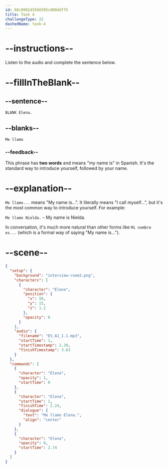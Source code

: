 ```yaml
---
id: 68c8902d3560395c800ddff5
title: Task 4
challengeType: 22
dashedName: task-4
---
```

<!-- (Audio) Elena: Me llamo Elena -->

# --instructions--

Listen to the audio and complete the sentence below.

# --fillInTheBlank--

## --sentence--

`BLANK Elena.`

## --blanks--

`Me llamo`

### --feedback--

This phrase has **two words** and means "my name is" in Spanish. It's the standard way to introduce yourself, followed by your name.

# --explanation--

`Me llamo...` means "My name is...". It literally means "I call myself...", but it's the most common way to introduce yourself. For example:  

`Me llamo Nielda.` – My name is Nielda.

In conversation, it's much more natural than other forms like `Mi nombre es...` (which is a formal way of saying "My name is..."). 

# --scene--

```json
{
  "setup": {
    "background": "interview-room3.png",
    "characters": [
      {
        "character": "Elena",
        "position": {
          "x": 50,
          "y": 15,
          "z": 1.2
        },
        "opacity": 0
      }
    ],
    "audio": {
      "filename": "ES_A1_1.1.mp3",
      "startTime": 1,
      "startTimestamp": 2.39,
      "finishTimestamp": 3.63
    }
  },
  "commands": [
    {
      "character": "Elena",
      "opacity": 1,
      "startTime": 0
    },
    {
      "character": "Elena",
      "startTime": 1,
      "finishTime": 2.24,
      "dialogue": {
        "text": "Me llamo Elena.",
        "align": "center"
      }
    },
    {
      "character": "Elena",
      "opacity": 0,
      "startTime": 2.74
    }
  ]
}
```
